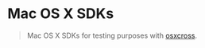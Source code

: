# Mac OS X SDKs

> Mac OS X SDKs for testing purposes with [osxcross](https://github.com/tpoechtrager/osxcross).
